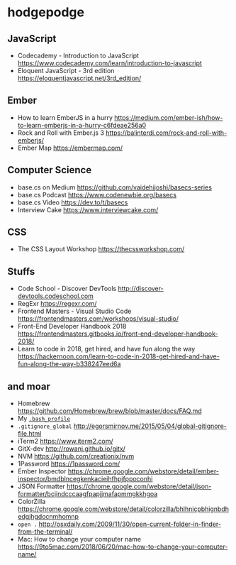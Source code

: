 # hodgepodge

## JavaScript
* Codecademy - Introduction to JavaScript https://www.codecademy.com/learn/introduction-to-javascript
* Eloquent JavaScript - 3rd edition https://eloquentjavascript.net/3rd_edition/

## Ember
* How to learn EmberJS in a hurry https://medium.com/ember-ish/how-to-learn-emberjs-in-a-hurry-c6fdeae256a0
* Rock and Roll with Ember.js 3 https://balinterdi.com/rock-and-roll-with-emberjs/
* Ember Map https://embermap.com/

## Computer Science
* base.cs on Medium https://github.com/vaidehijoshi/basecs-series
* base.cs Podcast https://www.codenewbie.org/basecs
* base.cs Video https://dev.to/t/basecs
* Interview Cake https://www.interviewcake.com/

## CSS
* The CSS Layout Workshop https://thecssworkshop.com/

## Stuffs
* Code School - Discover DevTools http://discover-devtools.codeschool.com
* RegExr https://regexr.com/
* Frontend Masters - Visual Studio Code https://frontendmasters.com/workshops/visual-studio/
* Front-End Developer Handbook 2018 https://frontendmasters.gitbooks.io/front-end-developer-handbook-2018/
* Learn to code in 2018, get hired, and have fun along the way https://hackernoon.com/learn-to-code-in-2018-get-hired-and-have-fun-along-the-way-b338247eed6a

## and moar
* Homebrew https://github.com/Homebrew/brew/blob/master/docs/FAQ.md
* My [`.bash_profile`](.bash_profile)
* `.gitignore_global` http://egorsmirnov.me/2015/05/04/global-gitignore-file.html
* iTerm2 https://www.iterm2.com/
* GitX-dev http://rowanj.github.io/gitx/
* NVM https://github.com/creationix/nvm
* 1Password https://1password.com/
* Ember Inspector https://chrome.google.com/webstore/detail/ember-inspector/bmdblncegkenkacieihfhpjfppoconhi
* JSON Formatter https://chrome.google.com/webstore/detail/json-formatter/bcjindcccaagfpapjjmafapmmgkkhgoa
* ColorZilla https://chrome.google.com/webstore/detail/colorzilla/bhlhnicpbhignbdhedgjhgdocnmhomnp
* `open .` http://osxdaily.com/2009/11/30/open-current-folder-in-finder-from-the-terminal/
* Mac: How to change your computer name https://9to5mac.com/2018/06/20/mac-how-to-change-your-computer-name/
